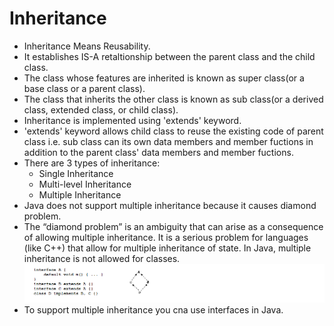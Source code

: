 # Inheritance

* Inheritance Means Reusability.
* It establishes IS-A retaltionship between the parent class and the child class.
* The class whose features are inherited is known as super class(or a base class or a parent class).
* The class that inherits the other class is known as sub class(or a derived class, extended class, or child class).
* Inheritance is implemented using 'extends' keyword.
* 'extends' keyword allows child class to reuse the existing code of parent class i.e. sub class can its own data members and member fuctions in addition to the parent class' data members and member fuctions.
* There are 3 types of inheritance:
  * Single Inheritance
  * Multi-level Inheritance
  * Multiple Inheritance
* Java does not support multiple inheritance because it causes diamond problem.
* The “diamond problem” is an ambiguity that can arise as a consequence of allowing multiple inheritance. It is a serious problem for languages (like C++) that allow for multiple inheritance of state. In Java, multiple inheritance is not allowed for classes.
![picture alt](https://github.com/mittulmandhan/java-interview-prep/blob/master/img/Inheritance/diamond%20problem.png)
* To support multiple inheritance you cna use interfaces in Java.
